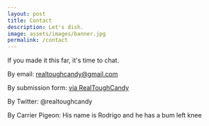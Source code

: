 ```yaml
---
layout: post
title: Contact 
description: Let's dish.
image: assets/images/banner.jpg
permalink: /contact
---
```


If you made it this far, it's time to chat. 

By email: realtoughcandy@gmail.com

By submission form: [via RealToughCandy](https://realtoughcandy.com/contact/)

By Twitter: @realtoughcandy

By Carrier Pigeon: His name is Rodrigo and he has a bum left knee


